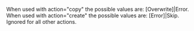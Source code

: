 When used with action="copy" the possible values are: [Overwrite]|Error.  When used with action="create" the possible values are: [Error]|Skip. Ignored for all other actions.